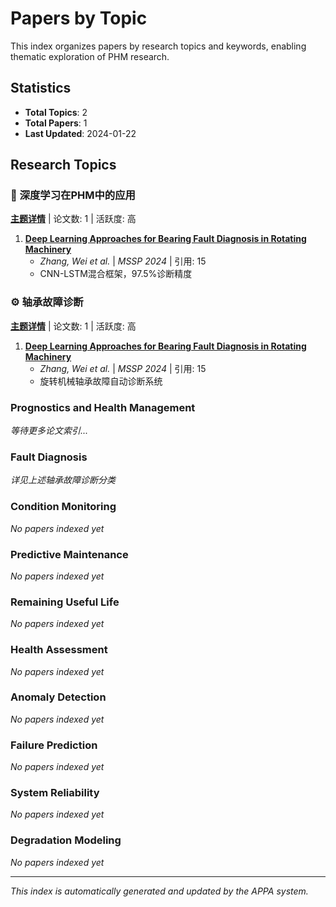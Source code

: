 # Papers by Topic

This index organizes papers by research topics and keywords, enabling thematic exploration of PHM research.

## Statistics

- **Total Topics**: 2
- **Total Papers**: 1
- **Last Updated**: 2024-01-22

## Research Topics

### 🧠 深度学习在PHM中的应用
**[主题详情](../topics/deep-learning-phm/README.md)** | 论文数: 1 | 活跃度: 高

1. **[Deep Learning Approaches for Bearing Fault Diagnosis in Rotating Machinery](../papers/2024/2024-MSSP-Zhang-DeepLearningBearing/index.md)**
   - *Zhang, Wei et al.* | *MSSP 2024* | 引用: 15
   - CNN-LSTM混合框架，97.5%诊断精度

### ⚙️ 轴承故障诊断  
**[主题详情](../topics/bearing-fault-diagnosis/README.md)** | 论文数: 1 | 活跃度: 高

1. **[Deep Learning Approaches for Bearing Fault Diagnosis in Rotating Machinery](../papers/2024/2024-MSSP-Zhang-DeepLearningBearing/index.md)**
   - *Zhang, Wei et al.* | *MSSP 2024* | 引用: 15
   - 旋转机械轴承故障自动诊断系统

### Prognostics and Health Management

*等待更多论文索引...*

### Fault Diagnosis

*详见上述轴承故障诊断分类*

### Condition Monitoring

*No papers indexed yet*

### Predictive Maintenance

*No papers indexed yet*

### Remaining Useful Life

*No papers indexed yet*

### Health Assessment

*No papers indexed yet*

### Anomaly Detection

*No papers indexed yet*

### Failure Prediction

*No papers indexed yet*

### System Reliability

*No papers indexed yet*

### Degradation Modeling

*No papers indexed yet*

---

*This index is automatically generated and updated by the APPA system.*
